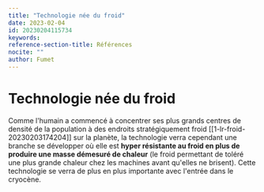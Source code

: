 ```yaml
---
title: "Technologie née du froid"
date: 2023-02-04
id: 20230204115734 
keywords:
reference-section-title: Références
nocite: ""
author: Fumet
---
```


# Technologie née du froid
Comme l'humain a commencé à concentrer ses plus grands centres de densité de la population à des endroits stratégiquement froid [[1-lr-froid-20230203174204]] sur la planète, la technologie verra cependant une branche se développer où elle est **hyper résistante au froid en plus de produire une masse démesuré de chaleur** (le froid permettant de toléré une plus grande chaleur chez les machines avant qu'elles ne brisent). Cette technologie se verra de plus en plus importante avec l'entrée dans le cryocène.

